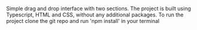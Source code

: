 Simple drag and drop interface with two sections.
The project is built using Typescript, HTML and CSS, without any additional packages.
To run the project clone the git repo and run 'npm install' in your terminal
